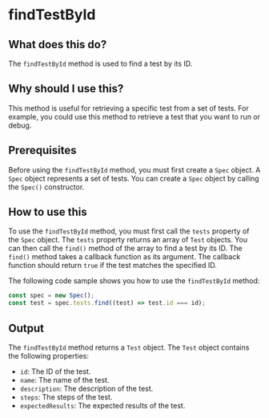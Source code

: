 
  
   # **findTestById**

## What does this do?

The `findTestById` method is used to find a test by its ID.

## Why should I use this?

This method is useful for retrieving a specific test from a set of tests. For example, you could use this method to retrieve a test that you want to run or debug.

## Prerequisites

Before using the `findTestById` method, you must first create a `Spec` object. A `Spec` object represents a set of tests. You can create a `Spec` object by calling the `Spec()` constructor.

## How to use this

To use the `findTestById` method, you must first call the `tests` property of the `Spec` object. The `tests` property returns an array of `Test` objects. You can then call the `find()` method of the array to find a test by its ID. The `find()` method takes a callback function as its argument. The callback function should return `true` if the test matches the specified ID.

The following code sample shows you how to use the `findTestById` method:

```javascript
const spec = new Spec();
const test = spec.tests.find((test) => test.id === id);
```

## Output

The `findTestById` method returns a `Test` object. The `Test` object contains the following properties:

* `id`: The ID of the test.
* `name`: The name of the test.
* `description`: The description of the test.
* `steps`: The steps of the test.
* `expectedResults`: The expected results of the test.
  
  